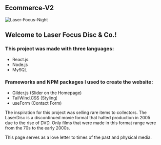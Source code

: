 ## Ecommerce-V2

![Laser-Focus-Night](https://github.com/user-attachments/assets/004a5c5e-8910-42f0-842c-40cdf45b7d49)

## Welcome to Laser Focus Disc & Co.!

### This project was made with three languages:

- React.js
- Node.js
- MySQL

### Frameworks and NPM packages I used to create the website:

- Gilder.js (Slider on the Homepage)
- TailWind.CSS (Styling)
- useForm (Contact Form)

The inspiration for this project was selling rare items to collectors. The LaserDisc is a discontinued movie format that halted production in 2005 due to the rise of DVD. Only films that were made in this format range were from the 70s to the early 2000s.

This page serves as a love letter to times of the past and physical media.
